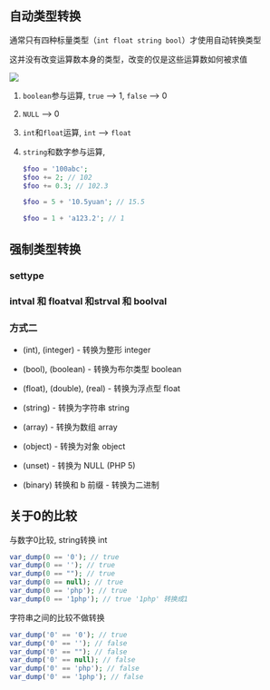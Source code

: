 ## 自动类型转换

通常只有四种标量类型（`int float string bool`）才使用自动转换类型

这并没有改变运算数本身的类型，改变的仅是这些运算数如何被求值

![](https://ws1.sinaimg.cn/large/006tNbRwly1fyb6oiriqmj30k207igmw.jpg)

1. `boolean`参与运算, `true` --> 1, `false` --> 0

2. `NULL`  -->  0

3. `int`和`float`运算,  `int`  -->  `float`

4. `string`和数字参与运算,   

   ```php
   $foo = '100abc';
   $foo += 2; // 102
   $foo += 0.3; // 102.3
   
   $foo = 5 + '10.5yuan'; // 15.5
   
   $foo = 1 + 'a123.2'; // 1 
   
   ```


## 强制类型转换

### settype

### intval 和 floatval 和strval 和 boolval




### 方式二

- (int), (integer) - 转换为整形 integer

- (bool), (boolean) - 转换为布尔类型 boolean

- (float), (double), (real) - 转换为浮点型 float

- (string) - 转换为字符串 string

- (array) - 转换为数组 array

- (object) - 转换为对象 object

- (unset) - 转换为 NULL (PHP 5)

- (binary) 转换和 b 前缀 - 转换为二进制



## 关于0的比较

与数字0比较, string转换 int

````php
var_dump(0 == '0'); // true
var_dump(0 == ''); // true
var_dump(0 == ""); // true
var_dump(0 == null); // true
var_dump(0 == 'php'); // true
var_dump(0 == '1php'); // true '1php' 转换成1
````

字符串之间的比较不做转换

```php
var_dump('0' == '0'); // true
var_dump('0' == ''); // false
var_dump('0' == ""); // false
var_dump('0' == null); // false
var_dump('0' == 'php'); // false
var_dump('0' == '1php'); // false
```



